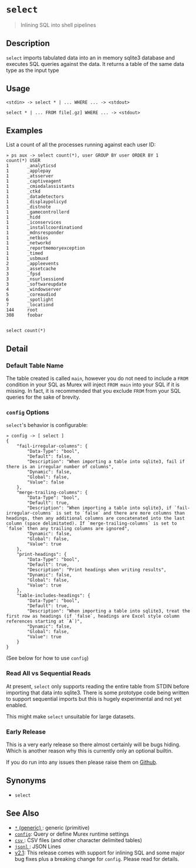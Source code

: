 # `select` 

> Inlining SQL into shell pipelines

## Description

`select` imports tabulated data into an in memory sqlite3 database and
executes SQL queries against the data. It returns a table of the same
data type as the input type

## Usage

```
<stdin> -> select * | ... WHERE ... -> <stdout>

select * | ... FROM file[.gz] WHERE ... -> <stdout>
```

## Examples

List a count of all the processes running against each user ID:

```
» ps aux -> select count(*), user GROUP BY user ORDER BY 1
count(*) USER
1       _analyticsd
1       _applepay
1       _atsserver
1       _captiveagent
1       _cmiodalassistants
1       _ctkd
1       _datadetectors
1       _displaypolicyd
1       _distnote
1       _gamecontrollerd
1       _hidd
1       _iconservices
1       _installcoordinationd
1       _mdnsresponder
1       _netbios
1       _networkd
1       _reportmemoryexception
1       _timed
1       _usbmuxd
2       _appleevents
3       _assetcache
3       _fpsd
3       _nsurlsessiond
3       _softwareupdate
4       _windowserver
5       _coreaudiod
6       _spotlight
7       _locationd
144     root
308     foobar
```

```

select count(*)
```

## Detail

### Default Table Name

The table created is called `main`, however you do not need to include a `FROM`
condition in your SQL as Murex will inject `FROM main` into your SQL if it is
missing. In fact, it is recommended that you exclude `FROM` from your SQL
queries for the sake of brevity.

### `config` Options

`select`'s behavior is configurable:

```
» config -> [ select ]
{
    "fail-irregular-columns": {
        "Data-Type": "bool",
        "Default": false,
        "Description": "When importing a table into sqlite3, fail if there is an irregular number of columns",
        "Dynamic": false,
        "Global": false,
        "Value": false
    },
    "merge-trailing-columns": {
        "Data-Type": "bool",
        "Default": true,
        "Description": "When importing a table into sqlite3, if `fail-irregular-columns` is set to `false` and there are more columns than headings, then any additional columns are concatenated into the last column (space delimitated). If `merge-trailing-columns` is set to `false` then any trailing columns are ignored",
        "Dynamic": false,
        "Global": false,
        "Value": true
    },
    "print-headings": {
        "Data-Type": "bool",
        "Default": true,
        "Description": "Print headings when writing results",
        "Dynamic": false,
        "Global": false,
        "Value": true
    },
    "table-includes-headings": {
        "Data-Type": "bool",
        "Default": true,
        "Description": "When importing a table into sqlite3, treat the first row as headings (if `false`, headings are Excel style column references starting at `A`)",
        "Dynamic": false,
        "Global": false,
        "Value": true
    }
}
```

(See below for how to use `config`)

### Read All vs Sequential Reads

At present, `select` only supports reading the entire table from STDIN before
importing that data into sqlite3. There is some prototype code being written to
support sequential imports but this is hugely experimental and not yet enabled.

This might make `select` unsuitable for large datasets.

### Early Release

This is a very early release so there almost certainly will be bugs hiding.
Which is another reason why this is currently only an optional builtin.

If you do run into any issues then please raise them on [Github](https://github.com/lmorg/murex/issues).

## Synonyms

* `select`


## See Also

* [`*` (generic) ](../types/generic.md):
  generic (primitive)
* [`config`](../commands/config.md):
  Query or define Murex runtime settings
* [`csv` ](../types/csv.md):
  CSV files (and other character delimited tables)
* [`jsonl` ](../types/jsonl.md):
  JSON Lines
* [v2.1](../changelog/v2.1.md):
  This release comes with support for inlining SQL and some major bug fixes plus a breaking change for `config`. Please read for details.